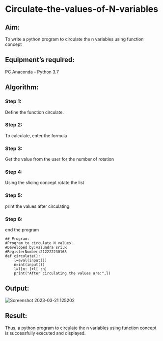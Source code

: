 # Circulate-the-values-of-N-variables
## Aim:
To write a python program to circulate the n variables using function concept
## Equipment’s required:
PC
Anaconda - Python 3.7
## Algorithm: 
### Step 1:
Define the function circulate.
### Step 2:
To calculate, enter the formula
### Step 3: 
Get the value from the user for the number of rotation
### Step 4: 
Using the slicing concept rotate the list

### Step 5:
print the values after circulating.
### Step 6: 
end the program
```
## Program:
#Program to circulate N values.
#Developed by:vasundra sri.R 
#RegisterNumber:212222230168
def circulate():
    l=eval(input())
    n=int(input())
    l=l[n: ]+l[ :n]
    print("After circulating the values are:",l)
 ```
    
## Output:

![Screenshot 2023-03-21 125202](https://user-images.githubusercontent.com/119393983/226540955-c057dec6-d9fb-40a3-b38f-b9fc929c5723.png)


## Result:
Thus, a python program to circulate the n variables using function concept is successfully executed and displayed.
